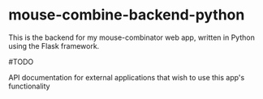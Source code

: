 # mouse-combine-backend-python
This is the backend for my mouse-combinator web app, written in Python using the Flask framework.

#TODO

API documentation for external applications that wish to use this app's functionality
